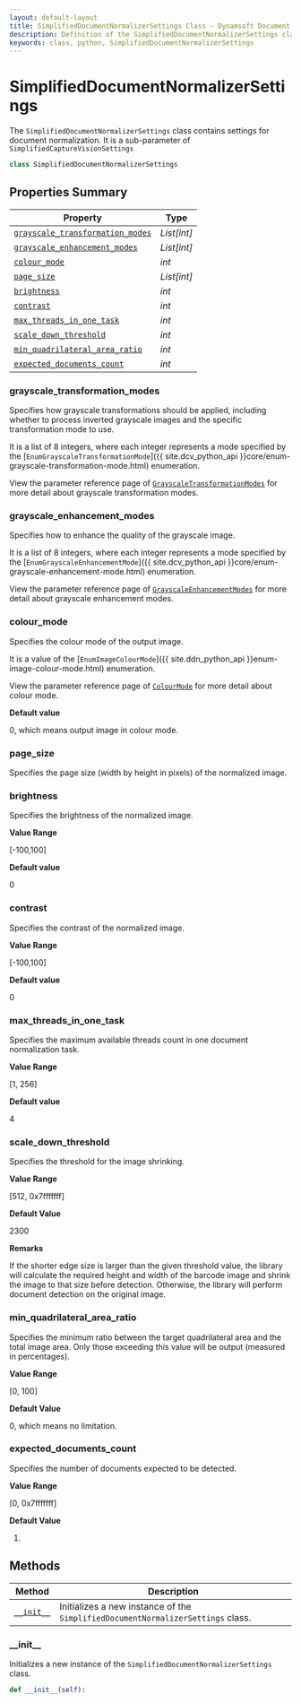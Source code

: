 ```yaml
---
layout: default-layout
title: SimplifiedDocumentNormalizerSettings Class - Dynamsoft Document Normalizer Module Python Edition API Reference
description: Definition of the SimplifiedDocumentNormalizerSettings class in Dynamsoft Document Normalizer Module Python Edition.
keywords: class, python, SimplifiedDocumentNormalizerSettings
---
```


# SimplifiedDocumentNormalizerSettings

The `SimplifiedDocumentNormalizerSettings` class contains settings for document normalization. It is a sub-parameter of `SimplifiedCaptureVisionSettings`

```python
class SimplifiedDocumentNormalizerSettings
```

## Properties Summary

| Property  | Type |
| --------- | ---- |
| [`grayscale_transformation_modes`](#grayscale_transformation_modes) | *List[int]* |
| [`grayscale_enhancement_modes`](#grayscale_enhancement_modes) | *List[int]* |
| [`colour_mode`](#colour_mode) | *int* |
| [`page_size`](#page_size) | *List[int]* |
| [`brightness`](#brightness) | *int* |
| [`contrast`](#contrast) | *int* |
| [`max_threads_in_one_task`](#max_threads_in_one_task) | *int* |
| [`scale_down_threshold`](#scale_down_threshold) | *int* |
| [`min_quadrilateral_area_ratio`](#min_quadrilateral_area_ratio) | *int* |
| [`expected_documents_count`](#expected_documents_count) | *int* |

### grayscale_transformation_modes

Specifies how grayscale transformations should be applied, including whether to process inverted grayscale images and the specific transformation mode to use.

It is a list of 8 integers, where each integer represents a mode specified by the [`EnumGrayscaleTransformationMode`]({{ site.dcv_python_api }}core/enum-grayscale-transformation-mode.html) enumeration.

View the parameter reference page of <a href="{{ site.dcv_parameters_reference }}image-parameter/grayscale-transformation-modes.html?product=ddn&repoType=core" target="_blank">`GrayscaleTransformationModes`</a> for more detail about grayscale transformation modes.

### grayscale_enhancement_modes

Specifies how to enhance the quality of the grayscale image.

It is a list of 8 integers, where each integer represents a mode specified by the [`EnumGrayscaleEnhancementMode`]({{ site.dcv_python_api }}core/enum-grayscale-enhancement-mode.html) enumeration.

View the parameter reference page of <a href="{{ site.dcv_parameters_reference }}image-parameter/grayscale-enhancement-modes.html?product=ddn&repoType=core" target="_blank">`GrayscaleEnhancementModes`</a> for more detail about grayscale enhancement modes.

### colour_mode

Specifies the colour mode of the output image.

It is a value of the [`EnumImageColourMode`]({{ site.ddn_python_api }}enum-image-colour-mode.html) enumeration.

View the parameter reference page of <a href="{{ site.dcv_parameters_reference }}document-normalizer-task-settings/colour-mode.html?product=ddn&repoType=core" target="_blank">`ColourMode`</a> for more detail about colour mode.

**Default value**

0, which means output image in colour mode.

### page_size

Specifies the page size (width by height in pixels) of the normalized image.

### brightness

Specifies the brightness of the normalized image.

**Value Range**

[-100,100]

**Default value**

0

### contrast

Specifies the contrast of the normalized image.

**Value Range**

[-100,100]

**Default value**

0

### max_threads_in_one_task

Specifies the maximum available threads count in one document normalization task.

**Value Range**

[1, 256]

**Default value**

4

### scale_down_threshold

Specifies the threshold for the image shrinking.

**Value Range**

[512, 0x7fffffff]

**Default Value**

2300

**Remarks**

If the shorter edge size is larger than the given threshold value, the library will calculate the required height and width of the barcode image and shrink the image to that size before detection. Otherwise, the library will perform document detection on the original image.

### min_quadrilateral_area_ratio

Specifies the minimum ratio between the target quadrilateral area and the total image area. Only those exceeding this value will be output (measured in percentages).

**Value Range**

[0, 100]

**Default Value**

0, which means no limitation.

### expected_documents_count

Specifies the number of documents expected to be detected.

**Value Range**

[0, 0x7fffffff]

**Default Value**

1.

## Methods
  
| Method | Description |
|------- | ---- |
| [`__init__`](#__init__) | Initializes a new instance of the `SimplifiedDocumentNormalizerSettings` class. |

### \_\_init\_\_

Initializes a new instance of the `SimplifiedDocumentNormalizerSettings` class.

```python
def __init__(self):
```

